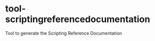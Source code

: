 tool-scriptingreferencedocumentation
====================================

Tool to generate the Scripting Reference Documentation
